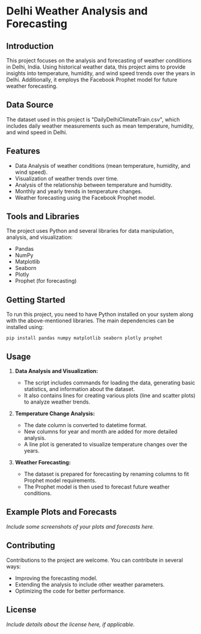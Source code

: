 
# Delhi Weather Analysis and Forecasting

## Introduction

This project focuses on the analysis and forecasting of weather conditions in Delhi, India. Using historical weather data, this project aims to provide insights into temperature, humidity, and wind speed trends over the years in Delhi. Additionally, it employs the Facebook Prophet model for future weather forecasting.

## Data Source

The dataset used in this project is "DailyDelhiClimateTrain.csv", which includes daily weather measurements such as mean temperature, humidity, and wind speed in Delhi.

## Features

- Data Analysis of weather conditions (mean temperature, humidity, and wind speed).
- Visualization of weather trends over time.
- Analysis of the relationship between temperature and humidity.
- Monthly and yearly trends in temperature changes.
- Weather forecasting using the Facebook Prophet model.

## Tools and Libraries

The project uses Python and several libraries for data manipulation, analysis, and visualization:
- Pandas
- NumPy
- Matplotlib
- Seaborn
- Plotly
- Prophet (for forecasting)

## Getting Started

To run this project, you need to have Python installed on your system along with the above-mentioned libraries. The main dependencies can be installed using:

```
pip install pandas numpy matplotlib seaborn plotly prophet
```

## Usage

1. **Data Analysis and Visualization:**
   - The script includes commands for loading the data, generating basic statistics, and information about the dataset.
   - It also contains lines for creating various plots (line and scatter plots) to analyze weather trends.

2. **Temperature Change Analysis:**
   - The date column is converted to datetime format.
   - New columns for year and month are added for more detailed analysis.
   - A line plot is generated to visualize temperature changes over the years.

3. **Weather Forecasting:**
   - The dataset is prepared for forecasting by renaming columns to fit Prophet model requirements.
   - The Prophet model is then used to forecast future weather conditions.

## Example Plots and Forecasts

*Include some screenshots of your plots and forecasts here.*

## Contributing

Contributions to the project are welcome. You can contribute in several ways:
- Improving the forecasting model.
- Extending the analysis to include other weather parameters.
- Optimizing the code for better performance.

## License

*Include details about the license here, if applicable.*


